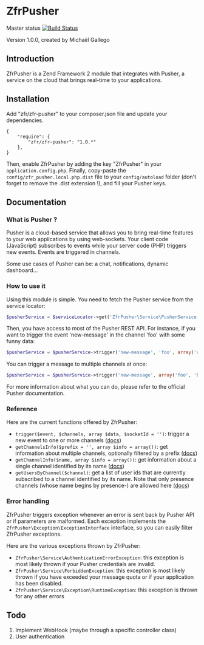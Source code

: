 ZfrPusher
=========

Master status [![Build Status](https://travis-ci.org/zf-fr/ZfrPusher.png?branch=master)](https://travis-ci.org/zf-fr/ZfrPusher)

Version 1.0.0, created by Michaël Gallego

Introduction
------------

ZfrPusher is a Zend Framework 2 module that integrates with Pusher, a service on the cloud that brings real-time to your applications.

Installation
------------

Add "zfr/zfr-pusher" to your composer.json file and update your dependencies.

```
{
    "require": {
        "zfr/zfr-pusher": "1.0.*"
    },
}
```

Then, enable ZfrPusher by adding the key "ZfrPusher" in your `application.config.php`. Finally, copy-paste the
`config/zfr_pusher.local.php.dist` file to your `config/autoload` folder (don't forget to remove the .dist extension !),
and fill your Pusher keys.

Documentation
-------------

### What is Pusher ?

Pusher is a cloud-based service that allows you to bring real-time features to your web applications by using
web-sockets. Your client code (JavaScript) subscribes to events while your server code (PHP) triggers new events.
Events are triggered in channels.

Some use cases of Pusher can be: a chat, notifications, dynamic dashboard...

### How to use it

Using this module is simple. You need to fetch the Pusher service from the service locator:

```php
$pusherService = $serviceLocator->get('ZfrPusher\Service\PusherService');
```

Then, you have access to most of the Pusher REST API. For instance, if you want to trigger the event 'new-message'
in the channel 'foo' with some funny data:

```php
$pusherService = $pusherService->trigger('new-message', 'foo', array('content' => 'Lol catz'));
```

You can trigger a message to multiple channels at once:

```php
$pusherService = $pusherService->trigger('new-message', array('foo', 'bar'), array('content' => 'Lol catz'));
```

For more information about what you can do, please refer to the official Pusher documentation.

### Reference

Here are the current functions offered by ZfrPusher:

* `trigger($event, $channels, array $data, $socketId = '')`: trigger a new event to one or more channels ([docs](http://pusher.com/docs/rest_api#method-post-event))
* `getChannelsInfo($prefix = '', array $info = array())`: get information about multiple channels, optionally filtered by a prefix ([docs](http://pusher.com/docs/rest_api#method-get-channels))
* `getChannelInfo($name, array $info = array())`: get information about a single channel identified by its name ([docs](http://pusher.com/docs/rest_api#method-get-channel))
* `getUsersByChannel($channel)`: get a list of user ids that are currently subscribed to a channel identified by its name. Note that only presence channels (whose name begins by presence-) are allowed here ([docs](http://pusher.com/docs/rest_api#method-get-users))

### Error handling

ZfrPusher triggers exception whenever an error is sent back by Pusher API or if parameters are malformed. Each
exception implements the `ZfrPusher\Exception\ExceptionInterface` interface, so you can easily filter ZfrPusher
exceptions.

Here are the various exceptions thrown by ZfrPusher:

* `ZfrPusher\Service\AuthenticationErrorException`: this exception is most likely thrown if your Pusher credentials are invalid.
* `ZfrPusher\Service\ForbiddenException`: this exception is most likely thrown if you have exceeded your message quota or if your application has been disabled.
* `ZfrPusher\Service\Exception\RuntimeException`: this exception is thrown for any other errors


Todo
----

1. Implement WebHook (maybe through a specific controller class)
2. User authentication
